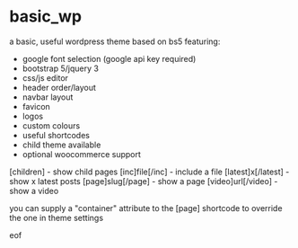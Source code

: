 # basic_wp

a basic, useful wordpress theme based on bs5 featuring:

- google font selection (google api key required)
- bootstrap 5/jquery 3
- css/js editor
- header order/layout
- navbar layout
- favicon
- logos
- custom colours
- useful shortcodes
- child theme available
- optional woocommerce support

[children] - show child pages
[inc]file[/inc] - include a file
[latest]x[/latest] - show x latest posts
[page]slug[/page] - show a page
[video]url[/video] - show a video

you can supply a "container" attribute to the [page] shortcode to override the one in theme settings

eof